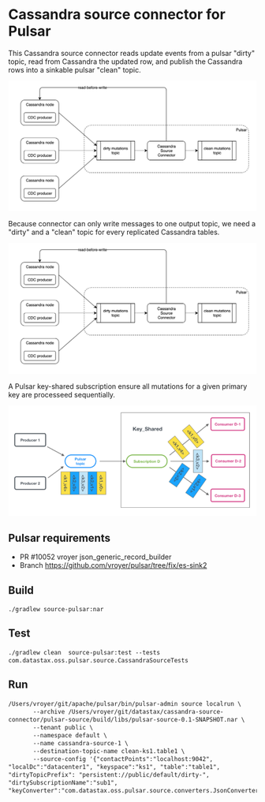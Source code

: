 # Cassandra source connector for Pulsar

This Cassandra source connector reads update events from a pulsar "dirty" topic, 
read from Cassandra the updated row, and publish the Cassandra rows into a sinkable pulsar "clean" topic.

![Cassandra-source-connector](cassandra-source-connector.png)

Because connector can only write messages to one output topic, we need a "dirty" and a "clean" topic for
every replicated Cassandra tables.

![Cassandra-source-connector](cassandra-source-connector.png)


A Pulsar key-shared subscription ensure all mutations for a given primary key are processeed sequentially.

![subscription](docs/images/subscription-key-shared.png)

## Pulsar requirements

* PR #10052 vroyer json_generic_record_builder
* Branch https://github.com/vroyer/pulsar/tree/fix/es-sink2

## Build

    ./gradlew source-pulsar:nar

## Test

    ./gradlew clean  source-pulsar:test --tests com.datastax.oss.pulsar.source.CassandraSourceTests
    
## Run

    /Users/vroyer/git/apache/pulsar/bin/pulsar-admin source localrun \
           --archive /Users/vroyer/git/datastax/cassandra-source-connector/pulsar-source/build/libs/pulsar-source-0.1-SNAPSHOT.nar \
           --tenant public \
           --namespace default \
           --name cassandra-source-1 \
           --destination-topic-name clean-ks1.table1 \
           --source-config '{"contactPoints":"localhost:9042", "localDc":"datacenter1", "keyspace":"ks1", "table":"table1", "dirtyTopicPrefix": "persistent://public/default/dirty-", "dirtySubscriptionName":"sub1", "keyConverter":"com.datastax.oss.pulsar.source.converters.JsonConverter","valueConverter":"com.datastax.oss.pulsar.source.converters.JsonConverter"}'
